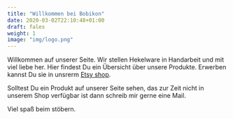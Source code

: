 ```yaml
---
title: "Willkommen bei Bobikon"
date: 2020-03-02T22:10:48+01:00
draft: fales
weight: 1
image: "img/logo.png"
---
```



Willkommen auf unserer Seite. Wir stellen Hekelware in Handarbeit und mit viel liebe her.
Hier findest Du ein Übersicht über unsere Produkte. Erwerben kannst Du sie in unsrerm
[Etsy shop](https://www.etsy.com/de/shop/BobiKon).

Solltest Du ein Produkt auf unserer Seite sehen, das zur Zeit nicht in unserem Shop
verfügbar ist dann schreib mir gerne eine Mail.

Viel spaß beim stöbern.
